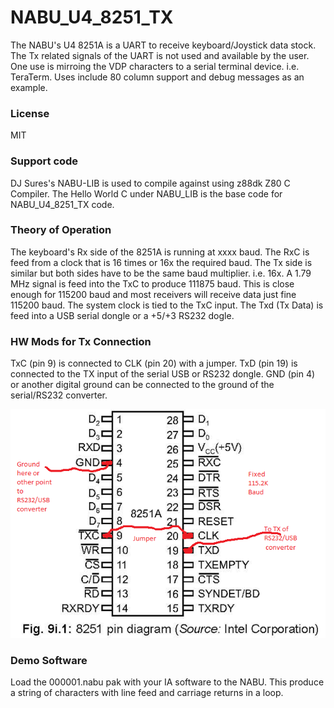 # NABU_U4_8251_TX

The NABU's U4 8251A is a UART to receive keyboard/Joystick data stock. The Tx
related signals of the UART is not used and available by the user. One use is
mirroing the VDP characters to a serial terminal device. i.e. TeraTerm. Uses
include 80 column support and debug messages as an example.

### License

MIT

### Support code

DJ Sures's NABU-LIB is used to compile against using z88dk Z80 C Compiler.
The Hello World C under NABU_LIB is the base code for NABU_U4_8251_TX code.

### Theory of Operation

The keyboard's Rx side of the 8251A is running at xxxx baud. The RxC is feed
from a clock that is 16 times or 16x the required baud. The Tx side is similar
but both sides have to be the same baud multiplier. i.e. 16x. A 1.79 MHz signal
is feed into the TxC to produce 111875 baud. This is close enough for 115200 baud
and most receivers will receive data just fine 115200 baud. The system clock is
tied to the TxC input. The Txd (Tx Data) is feed into a USB serial dongle or a +5/+3
RS232 dogle.

### HW Mods for Tx Connection

TxC (pin 9) is connected to CLK (pin 20) with a jumper.
TxD (pin 19) is connected to the TX input of the serial USB or RS232 dongle.
GND (pin 4) or another digital ground can be connected to the ground of the
            serial/RS232 converter.

![8251A Mods](8251.png)

### Demo Software

Load the 000001.nabu pak with your IA software to the NABU. This produce a
string of characters with line feed and carriage returns in a loop.





